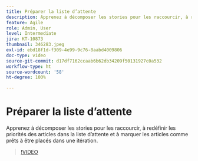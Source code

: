 ```yaml
---
title: Préparer la liste d’attente
description: Apprenez à décomposer les stories pour les raccourcir, à redéfinir les priorités des articles dans la liste d’attente et à marquer les articles comme prêts à être placés dans une itération.
feature: Agile
role: Admin, User
level: Intermediate
jira: KT-10873
thumbnail: 346283.jpeg
exl-id: ebd18f1d-f309-4e99-9c76-8aabd4009806
doc-type: video
source-git-commit: d17df7162ccaab6b62db34209f50131927c0a532
workflow-type: ht
source-wordcount: '58'
ht-degree: 100%

---
```


# Préparer la liste d’attente

Apprenez à décomposer les stories pour les raccourcir, à redéfinir les priorités des articles dans la liste d’attente et à marquer les articles comme prêts à être placés dans une itération.

>[!VIDEO](https://video.tv.adobe.com/v/346283/?quality=12&learn=on&enablevpops)
